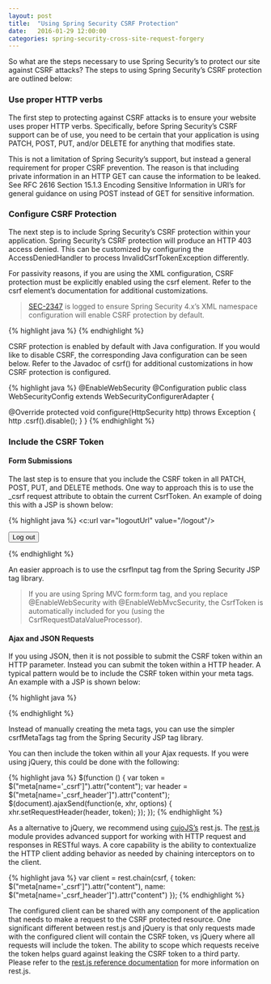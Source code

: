 ```yaml
---
layout: post
title:  "Using Spring Security CSRF Protection"
date:   2016-01-29 12:00:00
categories: spring-security-cross-site-request-forgery
---
```


So what are the steps necessary to use Spring Security’s to protect our site against CSRF attacks? The steps to using Spring Security’s CSRF protection are outlined below:

### Use proper HTTP verbs

The first step to protecting against CSRF attacks is to ensure your website uses proper HTTP verbs. Specifically, before Spring Security’s CSRF support can be of use, you need to be certain that your application is using PATCH, POST, PUT, and/or DELETE for anything that modifies state.

This is not a limitation of Spring Security’s support, but instead a general requirement for proper CSRF prevention. The reason is that including private information in an HTTP GET can cause the information to be leaked. See RFC 2616 Section 15.1.3 Encoding Sensitive Information in URI’s for general guidance on using POST instead of GET for sensitive information.

### Configure CSRF Protection

The next step is to include Spring Security’s CSRF protection within your application. Spring Security’s CSRF protection will produce an HTTP 403 access denied. This can be customized by configuring the AccessDeniedHandler to process InvalidCsrfTokenException differently.

For passivity reasons, if you are using the XML configuration, CSRF protection must be explicitly enabled using the csrf element. Refer to the csrf element’s documentation for additional customizations.

> [SEC-2347](https://jira.springsource.org/browse/SEC-2347) is logged to ensure Spring Security 4.x’s XML namespace configuration will enable CSRF protection by default.

{% highlight java %}
<http>
    <!-- ... -->
    <csrf />
</http>
{% endhighlight %}

CSRF protection is enabled by default with Java configuration. If you would like to disable CSRF, the corresponding Java configuration can be seen below. Refer to the Javadoc of csrf() for additional customizations in how CSRF protection is configured.

{% highlight java %}
@EnableWebSecurity
@Configuration
public class WebSecurityConfig extends
   WebSecurityConfigurerAdapter {

  @Override
  protected void configure(HttpSecurity http) throws Exception {
    http
      .csrf().disable();
  }
}
{% endhighlight %}

### Include the CSRF Token

#### Form Submissions

The last step is to ensure that you include the CSRF token in all PATCH, POST, PUT, and DELETE methods. One way to approach this is to use the _csrf request attribute to obtain the current CsrfToken. An example of doing this with a JSP is shown below:

{% highlight java %}
<c:url var="logoutUrl" value="/logout"/>
<form action="${logoutUrl}"
    method="post">
  <input type="submit"
    value="Log out" />
  <input type="hidden"
    name="${_csrf.parameterName}"
    value="${_csrf.token}"/>
</form>
{% endhighlight %}

An easier approach is to use the csrfInput tag from the Spring Security JSP tag library.

> If you are using Spring MVC form:form tag, and you replace @EnableWebSecurity with @EnableWebMvcSecurity, the CsrfToken is automatically included for you (using the CsrfRequestDataValueProcessor).

#### Ajax and JSON Requests

If you using JSON, then it is not possible to submit the CSRF token within an HTTP parameter. Instead you can submit the token within a HTTP header. A typical pattern would be to include the CSRF token within your meta tags. An example with a JSP is shown below:

{% highlight java %}
<html>
  <head>
    <meta name="_csrf" content="${_csrf.token}"/>
    <!-- default header name is X-CSRF-TOKEN -->
    <meta name="_csrf_header" content="${_csrf.headerName}"/>
    <!-- ... -->
  </head>
  <!-- ... -->
{% endhighlight %}

Instead of manually creating the meta tags, you can use the simpler csrfMetaTags tag from the Spring Security JSP tag library.

You can then include the token within all your Ajax requests. If you were using jQuery, this could be done with the following:

{% highlight java %}
$(function () {
  var token = $("meta[name='_csrf']").attr("content");
  var header = $("meta[name='_csrf_header']").attr("content");
  $(document).ajaxSend(function(e, xhr, options) {
    xhr.setRequestHeader(header, token);
  });
});
{% endhighlight %}

As a alternative to jQuery, we recommend using [cujoJS’s](http://cujojs.com/) rest.js. The [rest.js](https://github.com/cujojs/rest) module provides advanced support for working with HTTP request and responses in RESTful ways. A core capability is the ability to contextualize the HTTP client adding behavior as needed by chaining interceptors on to the client.

{% highlight java %}
var client = rest.chain(csrf, {
  token: $("meta[name='_csrf']").attr("content"),
  name: $("meta[name='_csrf_header']").attr("content")
});
{% endhighlight %}

The configured client can be shared with any component of the application that needs to make a request to the CSRF protected resource. One significant different between rest.js and jQuery is that only requests made with the configured client will contain the CSRF token, vs jQuery where all requests will include the token. The ability to scope which requests receive the token helps guard against leaking the CSRF token to a third party. Please refer to the [rest.js reference documentation](https://github.com/cujojs/rest/tree/master/docs) for more information on rest.js.
